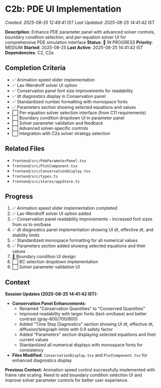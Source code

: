 # C2b: PDE UI Implementation
*Created: 2025-08-25 12:49:41 IST*
*Last Updated: 2025-08-25 14:41:42 IST*

**Description**: Enhance PDE parameter panel with advanced solver controls, boundary condition selection, and per-equation solver UI for comprehensive PDE simulation interface
**Status**: 🔄 IN PROGRESS **Priority**: MEDIUM
**Started**: 2025-08-25
**Last Active**: 2025-08-25 14:41:42 IST
**Dependencies**: C2, C2a

## Completion Criteria
- ✅ Animation speed slider implementation
- ✅ Lax-Wendroff solver UI option
- ✅ Conservation panel font size improvements for readability
- ✅ dt diagnostics display in Conservation panel
- ✅ Standardized number formatting with monospace fonts
- ✅ Parameters section showing selected equations and values
- ⬜ Per-equation solver selection interface (from C11 requirements)
- ⬜ Boundary condition dropdown UI in parameter panel
- ⬜ Solver parameter validation and feedback
- ⬜ Advanced solver-specific controls
- ⬜ Integration with C2a solver strategy selection

## Related Files
- `frontend/src/PdeParameterPanel.tsx`
- `frontend/src/PlotComponent.tsx`
- `frontend/src/ConservationDisplay.tsx`
- `frontend/src/types.ts`
- `frontend/src/stores/appStore.ts`

## Progress
1. ✅ Animation speed slider implementation completed
2. ✅ Lax-Wendroff solver UI option added
3. ✅ Conservation panel readability improvements - increased font sizes from xs to sm/base
4. ✅ dt diagnostics panel implementation showing UI dt, effective dt, and stability limits
5. ✅ Standardized monospace formatting for all numerical values
6. ✅ Parameters section added showing selected equations and their values
7. 🔄 Boundary condition UI design
8. ⬜ BC selection dropdown implementation
9. ⬜ Solver parameter validation UI

## Context
**Session Updates (2025-08-25 14:41:42 IST):**
- **Conservation Panel Enhancements**: 
  - Renamed "Conservation Quantities" to "Conserved Quantities"
  - Improved readability with larger fonts (text-sm/base) and better contrast (gray-600/700/800)
  - Added "Time Step Diagnostics" section showing UI dt, effective dt, diffusion/telegraph limits with 0.9 safety factor
  - Added "Parameters" section displaying selected equations and their current values
  - Standardized all numerical displays with monospace fonts for consistency
- **Files Modified**: `ConservationDisplay.tsx` and `PlotComponent.tsx` for enhanced diagnostics display

**Previous Context:**
Animation speed control successfully implemented with frame rate scaling. Need to add boundary condition selection UI and improve solver parameter controls for better user experience.
